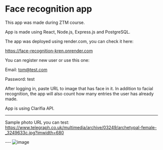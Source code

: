 # Face recognition app

This app was made during ZTM course. 

App is made using React, Node.js, Express.js and PostgreSQL.

The app was deployed using render.com, you can check it here:

https://face-recognition-kren.onrender.com

You can register new user or use this one:

Email: tom@test.com

Password: test

After logging in, paste URL to image that has face in it. In addition to facial recognition, the app will also count how many entries the user has already made.

App is using Clarifia API. 

---

Sample photo URL you can test: https://www.telegraph.co.uk/multimedia/archive/03249/archetypal-female-_3249633c.jpg?imwidth=680

--- ![image](https://github.com/krzysiekk9/face-recognition-app/assets/107801980/c6dc7228-3976-4f63-98d8-31911130489d)


